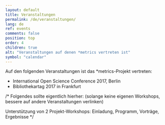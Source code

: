 ```yaml
---
layout: default
title: Veranstaltungen
permalink: /de/veranstaltungen/
lang: de
ref: events
comments: false
position: top
order: 4
children: true
alt: "Veranstaltungen auf denen *metrics vertreten ist"
symbol: "calendar"
---
```

Auf den folgenden Veranstaltungen ist das \*metrics-Projekt vertreten:

* International Open Science Conference 2017, Berlin
* Bibliothekartag 2017 in Frankfurt

/* Folgendes sollte eigentlich hierher: (solange keine eigenen Workshops, bessere auf andere Veranstaltungen verlinken)

Unterstützung von 2 Projekt-Workshops: Einladung, Programm, Vorträge, Ergebnisse */
